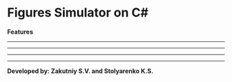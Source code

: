 # Figures Simulator on C#

**Features**

* ** **
* ** **
* ** **
* ** **

**Developed by: Zakutniy S.V. and Stolyarenko K.S.**